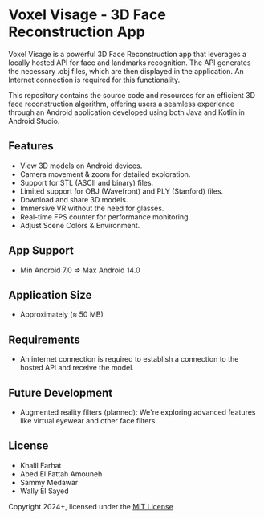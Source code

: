 # Voxel Visage - 3D Face Reconstruction App

Voxel Visage is a powerful 3D Face Reconstruction app that leverages a locally hosted API for face and landmarks recognition. The API generates the necessary .obj files, which are then displayed in the application. An Internet connection is required for this functionality.

This repository contains the source code and resources for an efficient 3D face reconstruction algorithm, offering users a seamless experience through an Android application developed using both Java and Kotlin in Android Studio.

## Features

- View 3D models on Android devices.
- Camera movement & zoom for detailed exploration. 
- Support for STL (ASCII and binary) files.
- Limited support for OBJ (Wavefront) and PLY (Stanford) files.
- Download and share 3D models.
- Immersive VR without the need for glasses.
- Real-time FPS counter for performance monitoring.
- Adjust Scene Colors & Environment.
  
## App Support

- Min Android 7.0 => Max Android 14.0

## Application Size

- Approximately (≈ 50 MB) 

## Requirements

- An internet connection is required to establish a connection to the hosted API and receive the model.

## Future Development

- Augmented reality filters (planned): We're exploring advanced features like virtual eyewear and other face filters.
  
## License

- Khalil Farhat
- Abed El Fattah Amouneh
- Sammy Medawar
- Wally El Sayed

Copyright 2024+, licensed under the [MIT License](https://opensource.org/licenses/MIT)
